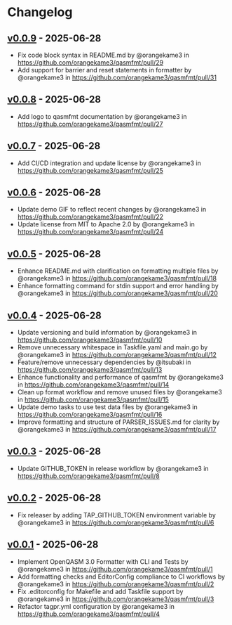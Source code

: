# Changelog

## [v0.0.9](https://github.com/orangekame3/qasmfmt/compare/v0.0.8...v0.0.9) - 2025-06-28
- Fix code block syntax in README.md by @orangekame3 in https://github.com/orangekame3/qasmfmt/pull/29
- Add support for barrier and reset statements in formatter by @orangekame3 in https://github.com/orangekame3/qasmfmt/pull/31

## [v0.0.8](https://github.com/orangekame3/qasmfmt/compare/v0.0.7...v0.0.8) - 2025-06-28
- Add logo to qasmfmt documentation by @orangekame3 in https://github.com/orangekame3/qasmfmt/pull/27

## [v0.0.7](https://github.com/orangekame3/qasmfmt/compare/v0.0.6...v0.0.7) - 2025-06-28
- Add CI/CD integration and update license by @orangekame3 in https://github.com/orangekame3/qasmfmt/pull/25

## [v0.0.6](https://github.com/orangekame3/qasmfmt/compare/v0.0.5...v0.0.6) - 2025-06-28
- Update demo GIF to reflect recent changes by @orangekame3 in https://github.com/orangekame3/qasmfmt/pull/22
- Update license from MIT to Apache 2.0 by @orangekame3 in https://github.com/orangekame3/qasmfmt/pull/24

## [v0.0.5](https://github.com/orangekame3/qasmfmt/compare/v0.0.4...v0.0.5) - 2025-06-28
- Enhance README.md with clarification on formatting multiple files by @orangekame3 in https://github.com/orangekame3/qasmfmt/pull/18
- Enhance formatting command for stdin support and error handling by @orangekame3 in https://github.com/orangekame3/qasmfmt/pull/20

## [v0.0.4](https://github.com/orangekame3/qasmfmt/compare/v0.0.3...v0.0.4) - 2025-06-28
- Update versioning and build information by @orangekame3 in https://github.com/orangekame3/qasmfmt/pull/10
- Remove unnecessary whitespace in Taskfile.yaml and main.go by @orangekame3 in https://github.com/orangekame3/qasmfmt/pull/12
- Feature/remove unnecessary dependencies by @itsubaki in https://github.com/orangekame3/qasmfmt/pull/13
- Enhance functionality and performance of qasmfmt by @orangekame3 in https://github.com/orangekame3/qasmfmt/pull/14
- Clean up format workflow and remove unused files by @orangekame3 in https://github.com/orangekame3/qasmfmt/pull/15
- Update demo tasks to use test data files by @orangekame3 in https://github.com/orangekame3/qasmfmt/pull/16
- Improve formatting and structure of PARSER_ISSUES.md for clarity by @orangekame3 in https://github.com/orangekame3/qasmfmt/pull/17

## [v0.0.3](https://github.com/orangekame3/qasmfmt/compare/v0.0.2...v0.0.3) - 2025-06-28
- Update GITHUB_TOKEN in release workflow by @orangekame3 in https://github.com/orangekame3/qasmfmt/pull/8

## [v0.0.2](https://github.com/orangekame3/qasmfmt/compare/v0.0.1...v0.0.2) - 2025-06-28
- Fix releaser by adding TAP_GITHUB_TOKEN environment variable by @orangekame3 in https://github.com/orangekame3/qasmfmt/pull/6

## [v0.0.1](https://github.com/orangekame3/qasmfmt/commits/v0.0.1) - 2025-06-28
- Implement OpenQASM 3.0 Formatter with CLI and Tests by @orangekame3 in https://github.com/orangekame3/qasmfmt/pull/1
- Add formatting checks and EditorConfig compliance to CI workflows by @orangekame3 in https://github.com/orangekame3/qasmfmt/pull/2
- Fix .editorconfig for Makefile and add Taskfile support by @orangekame3 in https://github.com/orangekame3/qasmfmt/pull/3
- Refactor tagpr.yml configuration by @orangekame3 in https://github.com/orangekame3/qasmfmt/pull/4
